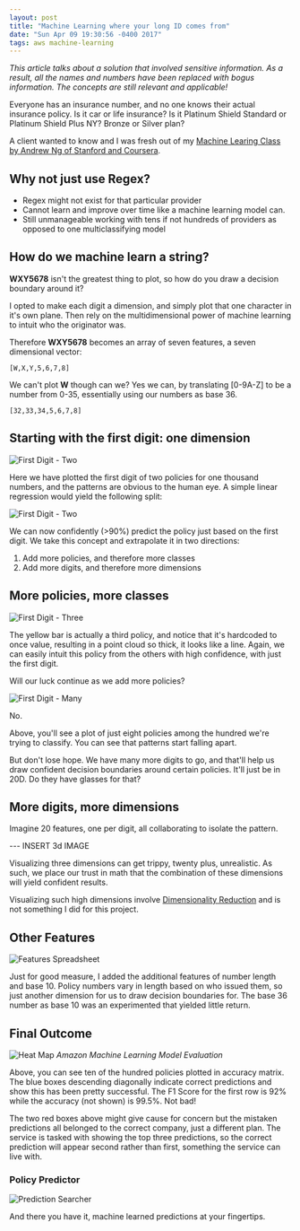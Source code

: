 ```yaml
---
layout: post
title: "Machine Learning where your long ID comes from"
date: "Sun Apr 09 19:30:56 -0400 2017"
tags: aws machine-learning
---
```


_This article talks about a solution that involved sensitive information.
As a result, all the names and numbers have been replaced with bogus
information.  The concepts are still relevant and applicable!_

Everyone has an insurance number, and no one knows their actual insurance policy.
Is it car or life insurance? Is it Platinum Shield Standard or Platinum Shield
Plus NY? Bronze or Silver plan?

A client wanted to know and I was fresh out of my [Machine Learing Class by
Andrew Ng of Stanford and Coursera](https://www.coursera.org/learn/machine-learning).

## Why not just use Regex?

- Regex might not exist for that particular provider
- Cannot learn and improve over time like a machine learning model can.
- Still unmanageable working with tens if not hundreds of providers
as opposed to one multiclassifying model


## How do we machine learn a string?

**WXY5678** isn't the greatest thing to plot, so how do you draw a decision
boundary around it?

I opted to make each digit a dimension, and simply plot that one character in
it's own plane. Then rely on the multidimensional power of machine learning
to intuit who the originator was.

Therefore **WXY5678** becomes an array of seven features, a seven dimensional vector:

```
[W,X,Y,5,6,7,8]
```

We can't plot **W** though can we? Yes we can, by translating [0-9A-Z] to be
a number from 0-35, essentially using our numbers as base 36.

```
[32,33,34,5,6,7,8]
```

## Starting with the first digit: one dimension

![First Digit - Two](/public/images/machine-learning-ids/firstDigitTwoPolicies.png)

Here we have plotted the first digit of two policies for one thousand numbers,
and the patterns are obvious to the human eye. A simple linear regression
would yield the following split:

![First Digit - Two](/public/images/machine-learning-ids/firstDigitTwoPoliciesLinearRegression.png)

We can now confidently (>90%) predict the policy just based on the first digit.
We take this concept and extrapolate it in two directions:

1. Add more policies, and therefore more classes
2. Add more digits, and therefore more dimensions

## More policies, more classes

![First Digit - Three](/public/images/machine-learning-ids/firstDigitThreePolicies.png)

The yellow bar is actually a third policy, and notice that it's hardcoded to
once value, resulting in a point cloud so thick, it looks like a line.
Again, we can easily intuit this policy from the others with high confidence,
with just the first digit.

Will our luck continue as we add more policies?

![First Digit - Many](/public/images/machine-learning-ids/firstDigitManyPolicies.png)

No.

Above, you'll see a plot of just eight policies among the hundred we're trying
to classify. You can see that patterns start falling apart.

But don't lose hope. We have many more digits to go, and that'll help us draw
confident decision boundaries around certain policies. It'll just be in
20D. Do they have glasses for that?

## More digits, more dimensions

Imagine 20 features, one per digit, all collaborating to isolate the pattern.

--- INSERT 3d IMAGE

Visualizing three dimensions can get trippy, twenty plus, unrealistic.
As such, we place our trust in math that the combination of these dimensions
will yield confident results.

Visualizing such high dimensions involve [Dimensionality Reduction](https://en.wikipedia.org/wiki/Dimensionality_reduction)
and is not something I did for this project.

## Other Features

![Features Spreadsheet](/public/images/machine-learning-ids/ParachuteInsuranceNumbersExpandedFeatureList.jpg)

Just for good measure, I added the additional features of number length and base 10.
Policy numbers vary in length based on who issued them, so just another
dimension for us to draw decision boundaries for. The base 36 number as
base 10 was an experimented that yielded little return.


## Final Outcome

![Heat Map](/public/images/machine-learning-ids/PredictionHeatMap.jpg)
*Amazon Machine Learning Model Evaluation*

Above, you can see ten of the hundred policies plotted in accuracy matrix.
The blue boxes descending diagonally indicate correct predictions and show
this has been pretty successful. The F1 Score for the first row is 92% while
the accuracy (not shown) is 99.5%. Not bad!

The two red boxes above might give cause for concern but the mistaken predictions
all belonged to the correct company, just a different plan.
The service is tasked with showing the top three predictions, so the correct
prediction will appear second rather than first, something the service can
live with.

### Policy Predictor

![Prediction Searcher](/public/images/machine-learning-ids/Parachute_Policy_Predictor.jpg)

And there you have it, machine learned predictions at your fingertips.
